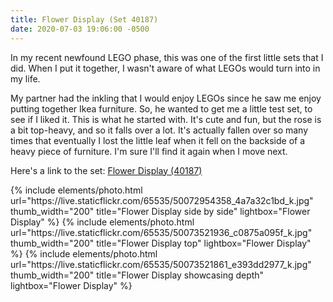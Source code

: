 ```yaml
---
title: Flower Display (Set 40187)
date: 2020-07-03 19:06:00 -0500
---
```


In my recent newfound LEGO phase, this was one of the first little sets that I did. When I put it together, I wasn't aware of what LEGOs would turn into in my life.

My partner had the inkling that I would enjoy LEGOs since he saw me enjoy putting together Ikea furniture. So, he wanted to get me a little test set, to see if I liked it. This is what he started with. It's cute and fun, but the rose is a bit top-heavy, and so it falls over a lot. It's actually fallen over so many times that eventually I lost the little leaf when it fell on the backside of a heavy piece of furniture. I'm sure I'll find it again when I move next.

Here's a link to the set: [Flower Display (40187)](https://www.lego.com/en-us/product/lego-flower-display-40187)

<div class="text-center">
  {% include elements/photo.html
      url="https://live.staticflickr.com/65535/50072954358_4a7a32c1bd_k.jpg"
      thumb_width="200" title="Flower Display side by side" lightbox="Flower Display"
  %}
  {% include elements/photo.html
      url="https://live.staticflickr.com/65535/50073521936_c0875a095f_k.jpg"
      thumb_width="200" title="Flower Display top" lightbox="Flower Display"
  %}
  {% include elements/photo.html
      url="https://live.staticflickr.com/65535/50073521861_e393dd2977_k.jpg"
      thumb_width="200" title="Flower Display showcasing depth" lightbox="Flower Display"
  %}
</div>
